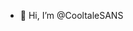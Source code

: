 - 👋 Hi, I’m @CooltaleSANS


<!---
CooltaleSANS/CooltaleSANS is a ✨ special ✨ repository because its `README.md` (this file) appears on your GitHub profile.
You can click the Preview link to take a look at your changes.
--->
